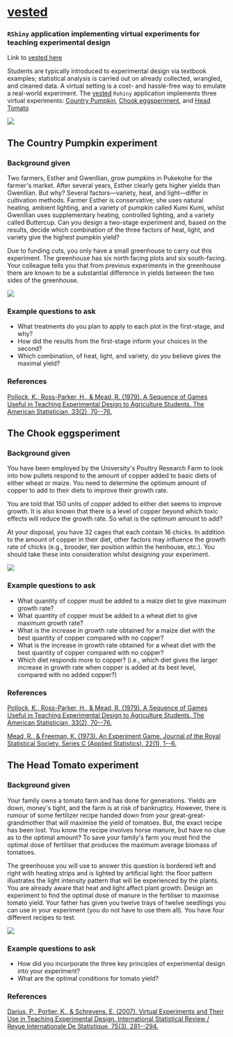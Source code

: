 # [vested](https://cmjt.shinyapps.io/vested/)

### `RShiny` application implementing **v**irtual **e**xperiment**s** for **t**eaching **e**xperimental **d**esign

Link to [vested here](https://statbiscuit.shinyapps.io/vested/)

Students are typically introduced to experimental design via textbook examples; statistical analysis is carried out on already collected, wrangled, and cleaned data. A virtual setting is a cost- and hassle-free way to emulate a real-world experiment. The [vested](https://statbiscuit.shinyapps.io/vested/) `Rshiny` application implements three virtual experiments: [Country Pumpkin](#country-pumpkin), [Chook eggsperiment](#chook-eggsperiment), and [Head Tomato](#head-tomato)

![](/www/img/vested.png)


## The **Country Pumpkin** experiment


### Background given

Two farmers, Esther and Gwenllian, grow pumpkins in Pukekohe for the farmer's market. After several years, Esther clearly gets higher yields than Gwenllian. But why? Several factors—variety, heat, and light—differ in cultivation methods. Farmer Esther is conservative; she uses natural heating, ambient lighting, and a variety of pumpkin called Kumi Kumi, whilst Gwenllian uses supplementary heating, controlled lighting, and a variety called Buttercup. Can you design a two-stage experiment and, based on the results, decide which combination of the three factors of heat, light, and variety give the highest pumpkin yield?

Due to funding cuts, you only have a small greenhouse to carry out this experiment. The greenhouse has six north facing plots and six south-facing. Your colleague tells you that from previous experiments in the greenhouse there are known to be a substantial difference in yields between the two sides of the greenhouse.

![](/www/img/pump_experiment.png)

### Example questions to ask

 - What treatments do you plan to apply to each plot in the first-stage, and why?
 - How did the results from the first-stage inform your choices in the second?
 - Which combination, of heat, light, and variety, do you believe gives the maximal yield?

### References

[Pollock, K., Ross-Parker, H., & Mead, R. (1979). A Sequence of Games Useful in Teaching Experimental Design to Agriculture Students. The American Statistician, 33(2), 70--76.](https://www.jstor.org/stable/2683224)


## The **Chook eggsperiment**


### Background given

You have been employed by the University's Poultry Research Farm to look into how pullets respond to the amount of copper added to basic diets of either wheat or maize. You need to determine the optimum amount of copper to add to their diets to improve their growth rate.

You are told that 150 units of copper added to either diet seems to improve growth. It is also known that there is a level of copper beyond which toxic effects will reduce the growth rate. So what is the optimum amount to add?

At your disposal, you have 32 cages that each contain 16 chicks. In addition to the amount of copper in their diet, other factors may influence the growth rate of chicks (e.g., brooder, tier position within the henhouse, etc.). You should take these into consideration whilst designing your experiment.

![](/www/img/chooks_experiment.png)

### Example questions to ask

 - What quantity of copper must be added to a maize diet to give maximum growth rate?
 - What quantity of copper must be added to a wheat diet to give maximum growth rate?
 - What is the increase in growth rate obtained for a maize diet with the best quantity of copper compared with no copper?
 - What is the increase in growth rate obtained for a wheat diet with the best quantity of copper compared with no copper?
 - Which diet responds more to copper? (i.e., which diet gives the larger increase in growth rate when copper is added at its best level, compared with no added copper?)


### References

[Pollock, K., Ross-Parker, H., & Mead, R. (1979). A Sequence of Games Useful in Teaching Experimental Design to Agriculture Students. The American Statistician, 33(2), 70--76.](https://www.jstor.org/stable/2683224)

[Mead, R., & Freeman, K. (1973). An Experiment Game. Journal of the Royal Statistical Society. Series C (Applied Statistics), 22(1), 1--6.](https://www.jstor.org/stable/2346298)


## The **Head Tomato** experiment

### Background given

Your family owns a tomato farm and has done for generations. Yields are down, money's tight, and the farm is at risk of bankruptcy. However, there is rumour of some fertilizer recipe handed down from your great-great-grandmother that will maximise the yield of tomatoes. But, the exact recipe has been lost. You know the recipe involves horse manure, but have no clue as to the optimal amount? To save your family's farm you must find the optimal dose of fertiliser that produces the maximum average biomass of tomatoes.

The greenhouse you will use to answer this question is bordered left and right with heating strips and is lighted by artificial light: the floor pattern illustrates the light intensity pattern that will be experienced by the plants. You are already aware that heat and light affect plant growth. Design an experiment to find the optimal dose of manure in the fertiliser to maximise tomato yield. Your father has given you twelve trays of twelve seedlings you can use in your experiment (you do not have to use them all). You have four different recipes to test.

![](/www/img/tomato_experiment.png)

### Example questions to ask

 - How did you incorporate the three key principles of experimental design into your experiment?
 - What are the optimal conditions for tomato yield?

### References

[Darius, P., Portier, K., & Schrevens, E. (2007). Virtual Experiments and Their Use in Teaching Experimental Design. International Statistical Review / Revue Internationale De Statistique, 75(3), 281--294.](http://www.jstor.org/stable/41509871)


